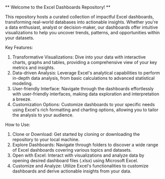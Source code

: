 ** Welcome to the Excel Dashboards Repository! **

This repository hosts a curated collection of impactful Excel dashboards, transforming real-world databases into actionable insights. Whether you're a data enthusiast, analyst or decision-maker, our dashboards offer intuitive visualizations to help you uncover trends, patterns, and opportunities within your datasets.

Key Features:
1. Transformative Visualizations: Dive into your data with interactive charts, graphs and tables, providing a comprehensive view of your key metrics and insights.
2. Data-driven Analysis: Leverage Excel's analytical capabilities to perform in-depth data analysis, from basic calculations to advanced statistical modeling.
3. User-friendly Interface: Navigate through the dashboards effortlessly with user-friendly interfaces, making data exploration and interpretation a breeze.
4. Customization Options: Customize dashboards to your specific needs using Excel's rich formatting and charting options, allowing you to tailor the analysis to your audience.

How to Use:
1. Clone or Download: Get started by cloning or downloading the repository to your local machine.
2. Explore Dashboards: Navigate through folders to discover a wide range of Excel dashboards covering various topics and datasets.
3. Open with Excel: Interact with visualizations and analyze data by opening desired dashboard files (.xlsx) using Microsoft Excel.
4. Customize and Analyze: Utilize Excel's functionalities to customize dashboards and derive actionable insights from your data.
